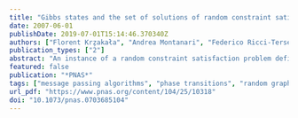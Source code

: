 ```yaml
---
title: "Gibbs states and the set of solutions of random constraint satisfaction problems"
date: 2007-06-01
publishDate: 2019-07-01T15:14:46.370340Z
authors: ["Florent Krz̧akała", "Andrea Montanari", "Federico Ricci-Tersenghi", "Guilhem Semerjian", "Lenka Zdeborová"]
publication_types: ["2"]
abstract: "An instance of a random constraint satisfaction problem defines a random subset 𝒮 (the set of solutions) of a large product space X N (the set of assignments). We consider two prototypical problem ensembles (random k-satisfiability and q-coloring of random regular graphs) and study the uniform measure with support on S. As the number of constraints per variable increases, this measure first decomposes into an exponential number of pure states (“clusters”) and subsequently condensates over the largest such states. Above the condensation point, the mass carried by the n largest states follows a Poisson-Dirichlet process. For typical large instances, the two transitions are sharp. We determine their precise location. Further, we provide a formal definition of each phase transition in terms of different notions of correlation between distinct variables in the problem. The degree of correlation naturally affects the performances of many search/sampling algorithms. Empirical evidence suggests that local Monte Carlo Markov chain strategies are effective up to the clustering phase transition and belief propagation up to the condensation point. Finally, refined message passing techniques (such as survey propagation) may also beat this threshold."
featured: false
publication: "*PNAS*"
tags: ["message passing algorithms", "phase transitions", "random graphs"]
url_pdf: "https://www.pnas.org/content/104/25/10318"
doi: "10.1073/pnas.0703685104"
---
```


